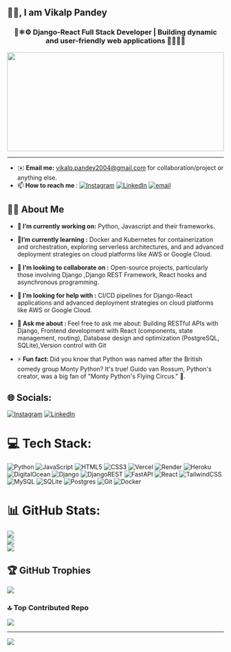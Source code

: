 
## 🙏🙏, I am Vikalp Pandey
<h3 align="center">🐍⚛️⚙️ Django-React Full Stack Developer | Building dynamic and user-friendly web applications 🧑‍💻🌐✨ </h3>
<p align="center">
  <img src="https://cdn.images.express.co.uk/img/dynamic/151/590x/robot-1107249.jpg?r=1553876879474" width="100%" height="230px"/>
</p>
<hr/>



- ✉️<b> Email me:</b> vikalp.pandey2004@gmail.com for collaboration/project or anything else.
- 📫<b> How to reach me </b>: [![Instagram](https://img.shields.io/badge/Instagram-%23E4405F.svg?logo=Instagram&logoColor=white)](https://instagram.com/pandeyvikalp) [![LinkedIn](https://img.shields.io/badge/LinkedIn-%230077B5.svg?logo=linkedin&logoColor=white)](https://linkedin.com/in/VikalpPandey) [![email](https://img.shields.io/badge/Email-D14836?logo=gmail&logoColor=white)](mailto:vikalp.pandey2004@gmail.com) 

<!--
**Vikalp-Pandey/Vikalp-Pandey** is a ✨ _special_ ✨ repository because its `README.md` (this file) appears on your GitHub profile.
Here are some ideas to get you started:
-->
## 🧑‍💻 About Me
- 🔭<b> I’m currently working on:</b> Python, Javascript and their frameworks.
- 🌱<b>I’m currently learning :</b> Docker and Kubernetes for containerization and orchestration, exploring serverless architectures, and and advanced deployment strategies on cloud platforms like AWS or Google Cloud.
  
- 👯<b> I’m looking to collaborate on :</b> Open-source projects, particularly those involving Django ,Django REST Framework, React hooks and asynchronous programming.
  
- 🤔<b> I’m looking for help with :</b> CI/CD pipelines for Django-React applications and advanced deployment strategies on cloud platforms like AWS or Google Cloud.
 
- 💬<b> Ask me about : </b>
 Feel free to ask me about: Building RESTful APIs with Django, Frontend development with React (components, state management, routing), Database design and optimization (PostgreSQL, SQLite),Version control with Git

- ⚡<b> Fun fact: </b> Did you know that Python was named after the British comedy group Monty Python? It's true! Guido van Rossum, Python's creator, was a big fan of "Monty Python's Flying Circus." 🐍.

## 🌐 Socials:
[![Instagram](https://img.shields.io/badge/Instagram-%23E4405F.svg?logo=Instagram&logoColor=white)](https://instagram.com/pandeyvikalp) [![LinkedIn](https://img.shields.io/badge/LinkedIn-%230077B5.svg?logo=linkedin&logoColor=white)](https://linkedin.com/in/VikalpPandey) 

# 💻 Tech Stack:
![Python](https://img.shields.io/badge/python-3670A0?style=for-the-badge&logo=python&logoColor=ffdd54) ![JavaScript](https://img.shields.io/badge/javascript-%23323330.svg?style=for-the-badge&logo=javascript&logoColor=%23F7DF1E) ![HTML5](https://img.shields.io/badge/html5-%23E34F26.svg?style=for-the-badge&logo=html5&logoColor=white) ![CSS3](https://img.shields.io/badge/css3-%231572B6.svg?style=for-the-badge&logo=css3&logoColor=white) ![Vercel](https://img.shields.io/badge/vercel-%23000000.svg?style=for-the-badge&logo=vercel&logoColor=white) ![Render](https://img.shields.io/badge/Render-%46E3B7.svg?style=for-the-badge&logo=render&logoColor=white) ![Heroku](https://img.shields.io/badge/heroku-%23430098.svg?style=for-the-badge&logo=heroku&logoColor=white) ![DigitalOcean](https://img.shields.io/badge/DigitalOcean-%230167ff.svg?style=for-the-badge&logo=digitalOcean&logoColor=white) ![Django](https://img.shields.io/badge/django-%23092E20.svg?style=for-the-badge&logo=django&logoColor=white) ![DjangoREST](https://img.shields.io/badge/DJANGO-REST-ff1709?style=for-the-badge&logo=django&logoColor=white&color=ff1709&labelColor=gray) ![FastAPI](https://img.shields.io/badge/FastAPI-005571?style=for-the-badge&logo=fastapi) ![React](https://img.shields.io/badge/react-%2320232a.svg?style=for-the-badge&logo=react&logoColor=%2361DAFB) ![TailwindCSS](https://img.shields.io/badge/tailwindcss-%2338B2AC.svg?style=for-the-badge&logo=tailwind-css&logoColor=white) ![MySQL](https://img.shields.io/badge/mysql-4479A1.svg?style=for-the-badge&logo=mysql&logoColor=white) ![SQLite](https://img.shields.io/badge/sqlite-%2307405e.svg?style=for-the-badge&logo=sqlite&logoColor=white) ![Postgres](https://img.shields.io/badge/postgres-%23316192.svg?style=for-the-badge&logo=postgresql&logoColor=white) ![Git](https://img.shields.io/badge/git-%23F05033.svg?style=for-the-badge&logo=git&logoColor=white) ![Docker](https://img.shields.io/badge/docker-%230db7ed.svg?style=for-the-badge&logo=docker&logoColor=white)



# 📊 GitHub Stats:
![](https://github-readme-stats.vercel.app/api?username=Vikalp-Pandey&theme=dark&hide_border=false&include_all_commits=true&count_private=false)<br/>
![](https://nirzak-streak-stats.vercel.app/?user=Vikalp-Pandey&theme=dark&hide_border=false)<br/>
![](https://github-readme-stats.vercel.app/api/top-langs/?username=Vikalp-Pandey&theme=dark&hide_border=false&include_all_commits=true&count_private=false&layout=compact)

## 🏆 GitHub Trophies
![](https://github-profile-trophy.vercel.app/?username=Vikalp-Pandey&theme=radical&no-frame=false&no-bg=true&margin-w=4)

### 🔝 Top Contributed Repo
![](https://github-contributor-stats.vercel.app/api?username=Vikalp-Pandey&limit=5&theme=dark&combine_all_yearly_contributions=true)

---
[![](https://visitcount.itsvg.in/api?id=Vikalp-Pandey&icon=0&color=0)](https://visitcount.itsvg.in)

<!-- Proudly created with GPRM ( https://gprm.itsvg.in ) -->

